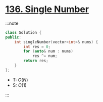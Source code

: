 # [136\. Single Number](https://leetcode.com/problems/single-number/)

:::note

```cpp
class Solution {
public:
    int singleNumber(vector<int>& nums) {
        int res = 0;
        for (auto& num : nums)
            res ^= num;
        return res;
    }
};
```

- T: $O(N)$
- S: $O(1)$

:::

